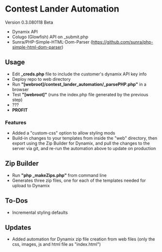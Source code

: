 # Contest Lander Automation
Version 0.3.080118 Beta

- Dynamix API
- Colugo (Glowfish) API on _submit.php
- Sunra/PHP-Simple-HTML-Dom-Parser (https://github.com/sunra/php-simple-html-dom-parser)

## Usage
- Edit **_creds.php** file to include the customer's dynamix API key info
- Deploy repo to web directory
- Run **"[webroot]/contest_lander_automation/_parsePHP.php"** in a browser
- Test **"[webroot]"** (runs the index.php file generated by the previous step)
- ???
- **PROFIT**
### Features
- Added a "custom-css" option to allow styling mods
- Build-in changes to your templates from inside the "web" directory, then export using the Zip Builder for Dynamix, and pull the changes to the server via git, and re-run the automation above to update on production

## Zip Builder
- Run **"php _makeZips.php"** from command line
- Generates three zip files, one for each of the templates needed for upload to Dynamix 

## To-Dos
- Incremental styling defaults

## Updates
- Added automation for Dynamix zip file creation from web files (only the css, images, js and html file as "index.html")


